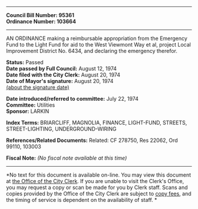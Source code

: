 * * * * *  
  
**Council Bill Number: [](#h0)[](#h2)95361**   
**Ordinance Number: 103664**  
  
* * * * *  
  
AN ORDINANCE making a reimbursable appropriation from the Emergency Fund to the Light Fund for aid to the West Viewmont Way et al, project Local Improvement District No. 6434, and declaring the emergency therefor.  
  
**Status:** Passed   
**Date passed by Full Council:** August 12, 1974   
**Date filed with the City Clerk:** August 20, 1974   
**Date of Mayor's signature:** August 20, 1974   
[(about the signature date)](/~public/approvaldate.htm)   
  
  
**Date introduced/referred to committee:** July 22, 1974   
**Committee:** Utilities   
**Sponsor:** LARKIN   
  
**Index Terms:** BRIARCLIFF, MAGNOLIA, FINANCE, LIGHT-FUND, STREETS, STREET-LIGHTING, UNDERGROUND-WIRING  
  
**References/Related Documents:** Related: CF 278750, Res 22062, Ord 99110, 103003  
  
**Fiscal Note:** *(No fiscal note available at this time)*  
  
* * * * *  
  
*No text for this document is available on-line. You may view this document at [the Office of the City Clerk](http://www.seattle.gov/leg/clerk/contactUs.htm). If you are unable to visit the Clerk's Office, you may request a copy or scan be made for you by Clerk staff. Scans and copies provided by the Office of the City Clerk are subject to [copy fees](http://clerk.seattle.gov/~public/clerkfees.htm), and the timing of service is dependent on the availability of staff. *  
  
  
